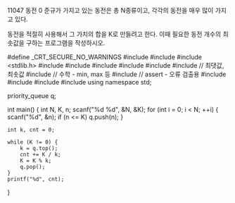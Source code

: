 11047 동전 0
준규가 가지고 있는 동전은 총 N종류이고, 각각의 동전을 매우 많이 가지고 있다.

동전을 적절히 사용해서 그 가치의 합을 K로 만들려고 한다. 이때 필요한 동전 개수의 최솟값을 구하는 프로그램을 작성하시오.



#define _CRT_SECURE_NO_WARNINGS
#include <numeric>
#include <cstdio>
#include <stdlib.h>
#include <iostream>
#include <cstring>
#include <string>
#include <algorithm>
#include <vector>
#include <climits>   // 최댓값, 최솟값
#include <cmath>   // 수학 - min, max 등
#include <cassert>   // assert - 오류 검출용
#include <queue>
#include <stack>
#include <deque>
#include <map>
using namespace std;
	
priority_queue<int> q;

int main() {
	int N, K, n;
	scanf("%d %d", &N, &K);
	for (int i = 0; i < N; ++i) {
		scanf("%d", &n);
		if (n <= K)
			q.push(n);
	}

	int k, cnt = 0;

	while (K != 0) {
		k = q.top();
		cnt += K / k;
		K = K % k;
		q.pop();
	}
	printf("%d", cnt);
}
